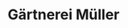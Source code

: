 ---
title: "Gärtnerei Müller"
url: /vaihingen-an-der-enz/gaertnerei-mueller/
shop: Garten-Center
---
